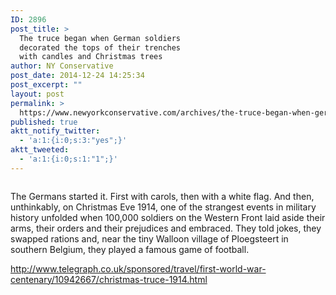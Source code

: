 ```yaml
---
ID: 2896
post_title: >
  The truce began when German soldiers
  decorated the tops of their trenches
  with candles and Christmas trees
author: NY Conservative
post_date: 2014-12-24 14:25:34
post_excerpt: ""
layout: post
permalink: >
  https://www.newyorkconservative.com/archives/the-truce-began-when-german-soldiers-decorated-the-tops-of-their-trenches-with-candles-and-christmas-trees/
published: true
aktt_notify_twitter:
  - 'a:1:{i:0;s:3:"yes";}'
aktt_tweeted:
  - 'a:1:{i:0;s:1:"1";}'
---
```

<p><img src="http://www.newyorkconservative.com/wp-content/uploads/2014/12/122414_1925_Thetrucebeg1.png" alt="" />
	</p><p>The Germans started it. First with carols, then with a white flag. And then, unthinkably, on Christmas Eve 1914, one of the strangest events in military history unfolded when 100,000 soldiers on the Western Front laid aside their arms, their orders and their prejudices and embraced. They told jokes, they swapped rations and, near the tiny Walloon village of Ploegsteert in southern Belgium, they played a famous game of football.
</p><p><a href="http://www.telegraph.co.uk/sponsored/travel/first-world-war-centenary/10942667/christmas-truce-1914.html">http://www.telegraph.co.uk/sponsored/travel/first-world-war-centenary/10942667/christmas-truce-1914.html</a>
	</p>